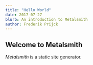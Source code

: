 ```yaml
---
title: "Hello World"
date: 2017-07-27
blurb: An introduction to Metalsmith
author: Frederik Prijck
---
```


## Welcome to Metalsmith

*Metalsmith* is a static site generator.